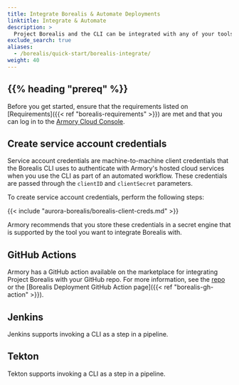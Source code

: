 ```yaml
---
title: Integrate Borealis & Automate Deployments
linktitle: Integrate & Automate
description: >
  Project Borealis and the CLI can be integrated with any of your tools and scripts that support invoking a CLI as part of its workflow. This gives you the ability to automatically deploy apps using Borealis as part of existing workflows.
exclude_search: true
aliases:
  - /borealis/quick-start/borealis-integrate/
weight: 40
---
```




## {{% heading "prereq" %}}

Before you get started, ensure that the requirements listed on [Requirements]({{< ref "borealis-requirements" >}}) are met and that you can log in to the [Armory Cloud Console](https://console.cloud.armory.io/).

## Create service account credentials

Service account credentials are machine-to-machine client credentials that the Borealis CLI uses to authenticate with Armory's hosted cloud services when you use the CLI as part of an automated workflow. These credentials are passed through the `clientID` and `clientSecret` parameters.

To create service account credentials, perform the following steps:

{{< include "aurora-borealis/borealis-client-creds.md" >}}

Armory recommends that you store these credentials in a secret engine that is supported by the tool you want to integrate Borealis with.

## GitHub Actions

Armory has a GitHub action available on the marketplace for integrating Project Borealis with your GitHub repo. For more information, see the [repo](https://github.com/armory/cli-deploy-action) or the [Borealis Deployment GitHub Action page]({{< ref "borealis-gh-action" >}}).

## Jenkins

Jenkins supports invoking a CLI as a step in a pipeline. 

## Tekton

Tekton supports invoking a CLI as a step in a pipeline.